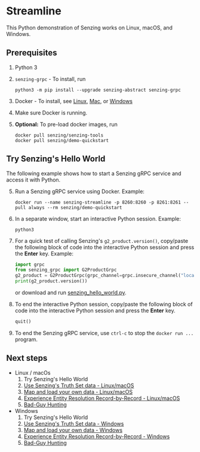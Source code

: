 # Streamline

This Python demonstration of Senzing works on Linux, macOS, and Windows.

## Prerequisites

1. Python 3
1. `senzing-grpc` - To install, run

   ```console
   python3 -m pip install --upgrade senzing-abstract senzing-grpc

   ```

1. Docker - To install, see
   [Linux](https://docs.docker.com/desktop/install/linux-install/),
   [Mac](https://docs.docker.com/desktop/install/mac-install/), or
   [Windows](https://docs.docker.com/desktop/install/windows-install/)
1. Make sure Docker is running.
1. **Optional:** To pre-load docker images, run

   ```console
   docker pull senzing/senzing-tools
   docker pull senzing/demo-quickstart

   ```

## Try Senzing's Hello World

The following example shows how to start a Senzing gRPC service
and access it with Python.

5. Run a Senzing gRPC service using Docker.
   Example:

   ```console
   docker run --name senzing-streamline -p 8260:8260 -p 8261:8261 --pull always --rm senzing/demo-quickstart

   ```

1. In a separate window, start an interactive Python session.
   Example:

   ```console
   python3

   ```

1. For a quick test of calling Senzing's `g2_product.version()`,
   copy/paste the following block of code into the interactive Python session
   and press the **Enter** key.
   Example:

   ```python
   import grpc
   from senzing_grpc import G2ProductGrpc
   g2_product = G2ProductGrpc(grpc_channel=grpc.insecure_channel("localhost:8261"))
   print(g2_product.version())

   ```

   or download and run
   [senzing_hello_world.py](https://raw.githubusercontent.com/senzing-garage/knowledge-base/main/proposals/streamline/senzing_hello_world.py).

1. To end the interactive Python session,
   copy/paste the following block of code into the interactive Python session
   and press the **Enter** key.

   ```python
   quit()

   ```

1. To end the Senzing gRPC service,
   use `ctrl-c` to stop the `docker run ...` program.

## Next steps

- Linux / macOs
  1. Try Senzing's Hello World
  1. [Use Senzing's Truth Set data - Linux/macOS](use-senzings-truth-set-data-linux-macos.md)
  1. [Map and load your own data - Linux/macOS](map-and-load-your-own-data-linux-macos.md)
  1. [Experience Entity Resolution Record-by-Record - Linux/macOS](experience-entity-resolution-record-by-record-linux-macos.md)
  1. [Bad-Guy Hunting](bad-guy-hunting/bad-guy-hunting-linux-macos.md)
- Windows
  1. Try Senzing's Hello World
  1. [Use Senzing's Truth Set data - Windows](use-senzings-truth-set-data-windows.md)
  1. [Map and load your own data - Windows](map-and-load-your-own-data-windows.md)
  1. [Experience Entity Resolution Record-by-Record - Windows](experience-entity-resolution-record-by-record-windows.md)
  1. [Bad-Guy Hunting](bad-guy-hunting/bad-guy-hunting-windows.md)

